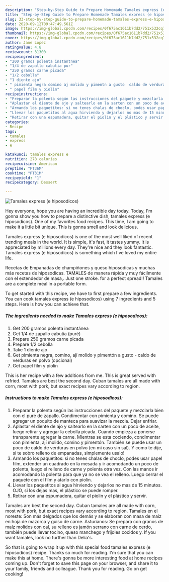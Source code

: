 ```yaml
---
description: "Step-by-Step Guide to Prepare Homemade Tamales express (e hiposodicos)"
title: "Step-by-Step Guide to Prepare Homemade Tamales express (e hiposodicos)"
slug: 33-step-by-step-guide-to-prepare-homemade-tamales-express-e-hiposodicos
date: 2020-09-12T09:47:49.561Z
image: https://img-global.cpcdn.com/recipes/0f675ac1611b7dd2/751x532cq70/tamales-express-e-hiposodicos-foto-principal.jpg
thumbnail: https://img-global.cpcdn.com/recipes/0f675ac1611b7dd2/751x532cq70/tamales-express-e-hiposodicos-foto-principal.jpg
cover: https://img-global.cpcdn.com/recipes/0f675ac1611b7dd2/751x532cq70/tamales-express-e-hiposodicos-foto-principal.jpg
author: Jane Lopez
ratingvalue: 4.8
reviewcount: 31300
recipeingredient:
- "200 gramos polenta instantnea"
- "1/4 de zapallo cabutia pur"
- "250 gramos carne picada"
- "1/2 cebolla"
- "1 diente ajo"
- " pimienta negra comino aj molido y pimentn a gusto  caldo de verduras en polvo opcional"
- " papel film y piolin"
recipeinstructions:
- "Preparar la polenta según las instrucciones del paquete y mezclarla bien con el puré de zapallo. Condimentar con pimienta y comino. Se puede agregar un poquito de manteca para suavizar la mezcla. Dejar enfriar."
- "Aplastar el diente de ajo y saltearlo en la sarten con un poco de aceite, luego retirar y agregar la cebolla picada. Cuando empieza a ponerse transparente agregar la carne. Mientras se esta cociendo, condimentar con pimienta, ají molido, comino y pimentón. También se puede usar un poco de caldo de verduras en polvo (en mi caso sin sal). Y como te dije, si te sobro relleno de empanadas, simplemente usalo!"
- "Armando los paquetitos: si no tenes chalas de choclo, podes usar papel film, extender un cuadrado en la mesada y ir acomodando un poco de polenta, luego el relleno de carne y polenta otra vez. Con las manos ir acomodando la polenta para que ya no se vea el relleno. Luego cerrar el paquete con el film y atarlo con piolin."
- "Llevar los paquetitos al agua hirviendo y dejarlos no mas de 15 minutos. OJO, si los dejas mas, el plástico se puede romper."
- "Retirar con una espumadera, quitar el piolin y el plástico y servir."
categories:
- Recipe
tags:
- tamales
- express
- e

katakunci: tamales express e 
nutrition: 278 calories
recipecuisine: American
preptime: "PT36M"
cooktime: "PT31M"
recipeyield: "1"
recipecategory: Dessert

---
```



![Tamales express (e hiposodicos)](https://img-global.cpcdn.com/recipes/0f675ac1611b7dd2/751x532cq70/tamales-express-e-hiposodicos-foto-principal.jpg)

Hey everyone, hope you are having an incredible day today. Today, I'm gonna show you how to prepare a distinctive dish, tamales express (e hiposodicos). One of my favorites food recipes. This time, I am going to make it a little bit unique. This is gonna smell and look delicious.

Tamales express (e hiposodicos) is one of the most well liked of recent trending meals in the world. It is simple, it's fast, it tastes yummy. It is appreciated by millions every day. They're nice and they look fantastic. Tamales express (e hiposodicos) is something which I've loved my entire life.

Recetas de Empanadas de champiñones y queso hiposodicas y muchas más recetas de hiposodicas. TAMALES de manera rápida y muy fácilmente con el extendedor de masa,. Just one stroke. for a perfect spread!! Tamales are a complete meal in a portable form.


To get started with this recipe, we have to first prepare a few ingredients. You can cook tamales express (e hiposodicos) using 7 ingredients and 5 steps. Here is how you can achieve that.

<!--inarticleads1-->

##### The ingredients needed to make Tamales express (e hiposodicos):

1. Get 200 gramos polenta instantánea
1. Get 1/4 de zapallo cabutia (puré)
1. Prepare 250 gramos carne picada
1. Prepare 1/2 cebolla
1. Take 1 diente ajo
1. Get  pimienta negra, comino, ají molido y pimentón a gusto - caldo de verduras en polvo (opcional)
1. Get  papel film y piolin


This is her recipe with a few additions from me. This is great served with refried. Tamales are best the second day. Cuban tamales are all made with corn, most with pork, but exact recipes vary according to region. 

<!--inarticleads2-->

##### Instructions to make Tamales express (e hiposodicos):

1. Preparar la polenta según las instrucciones del paquete y mezclarla bien con el puré de zapallo. Condimentar con pimienta y comino. Se puede agregar un poquito de manteca para suavizar la mezcla. Dejar enfriar.
1. Aplastar el diente de ajo y saltearlo en la sarten con un poco de aceite, luego retirar y agregar la cebolla picada. Cuando empieza a ponerse transparente agregar la carne. Mientras se esta cociendo, condimentar con pimienta, ají molido, comino y pimentón. También se puede usar un poco de caldo de verduras en polvo (en mi caso sin sal). Y como te dije, si te sobro relleno de empanadas, simplemente usalo!
1. Armando los paquetitos: si no tenes chalas de choclo, podes usar papel film, extender un cuadrado en la mesada y ir acomodando un poco de polenta, luego el relleno de carne y polenta otra vez. Con las manos ir acomodando la polenta para que ya no se vea el relleno. Luego cerrar el paquete con el film y atarlo con piolin.
1. Llevar los paquetitos al agua hirviendo y dejarlos no mas de 15 minutos. OJO, si los dejas mas, el plástico se puede romper.
1. Retirar con una espumadera, quitar el piolin y el plástico y servir.


Tamales are best the second day. Cuban tamales are all made with corn, most with pork, but exact recipes vary according to region. Tamales en el noreste: Son más delgados que los demás y se elaboran con masa de maíz en hoja de mazorca y guiso de carne. Asturianos: Se prepara con granos de maíz molidos con cal, su relleno es jamón serrano con carne de cerdo, también puede llevar tocino, queso manchego y frijoles cocidos y. If you want tamales, look no further than Delia&#39;s. 

So that is going to wrap it up with this special food tamales express (e hiposodicos) recipe. Thanks so much for reading. I'm sure that you can make this at home. There's gonna be more interesting food at home recipes coming up. Don't forget to save this page on your browser, and share it to your family, friends and colleague. Thank you for reading. Go on get cooking!
